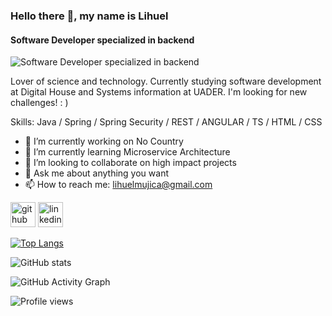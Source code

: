 ### Hello there 👋, my name is Lihuel
#### Software Developer specialized in backend
![Software Developer specialized in backend](https://shareprogramming.net/wp-content/uploads/2021/01/spring-boot-banner-1.jpg)

Lover of science and technology. Currently studying software development at Digital House and Systems information at UADER. I'm looking for new challenges! : )

Skills: Java / Spring / Spring Security / REST / ANGULAR / TS / HTML / CSS

- 🔭 I’m currently working on No Country 
- 🌱 I’m currently learning Microservice Architecture 
- 👯 I’m looking to collaborate on high impact projects 
- 💬 Ask me about anything you want 
- 📫 How to reach me: lihuelmujica@gmail.com 


[<img src='https://cdn.jsdelivr.net/npm/simple-icons@3.0.1/icons/github.svg' alt='github' height='40'>](https://github.com/lihuelmujica)  [<img src='https://cdn.jsdelivr.net/npm/simple-icons@3.0.1/icons/linkedin.svg' alt='linkedin' height='40'>](https://www.linkedin.com/in/https://www.linkedin.com/in/lihuelmujica//)  

[![Top Langs](https://github-readme-stats.vercel.app/api/top-langs/?username=lihuelmujica)](https://github.com/anuraghazra/github-readme-stats)

![GitHub stats](https://github-readme-stats.vercel.app/api?username=lihuelmujica&show_icons=true&count_private=true)  

![GitHub Activity Graph](https://activity-graph.herokuapp.com/graph?username=lihuelmujica)  

![Profile views](https://gpvc.arturio.dev/lihuelmujica)  
